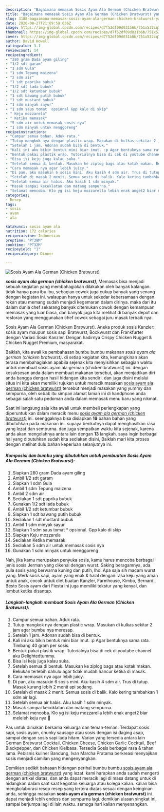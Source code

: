 ```yaml
---
description: "Bagaimana memasak Sosis Ayam Ala German (Chicken Bratwurst) yang nikmat"
title: "Bagaimana memasak Sosis Ayam Ala German (Chicken Bratwurst) yang nikmat"
slug: 3188-bagaimana-memasak-sosis-ayam-ala-german-chicken-bratwurst-yang-nikmat
date: 2020-08-27T21:09:58.036Z
image: https://img-global.cpcdn.com/recipes/d7f52df09d031b6b/751x532cq70/sosis-ayam-ala-german-chicken-bratwurst-foto-resep-utama.jpg
thumbnail: https://img-global.cpcdn.com/recipes/d7f52df09d031b6b/751x532cq70/sosis-ayam-ala-german-chicken-bratwurst-foto-resep-utama.jpg
cover: https://img-global.cpcdn.com/recipes/d7f52df09d031b6b/751x532cq70/sosis-ayam-ala-german-chicken-bratwurst-foto-resep-utama.jpg
author: David Howell
ratingvalue: 3.1
reviewcount: 14
recipeingredient:
- "280 gram Dada ayam giling"
- "1/2 sdt garam"
- "1 sdm Gula"
- "1 sdm Tepung maizena"
- "2 sdm air"
- "1 sdt paprika bubuk"
- "1/2 sdt lada bubuk"
- "1/2 sdt ketumbar bubuk"
- "1 sdt bawang putih bubuk"
- "1 sdt mustard bubuk"
- "1 sdm minyak sayur"
- "1 sdm saus tomat  opsional Gpp kalo di skip"
- " Keju mozzarela"
- " Ketika memasak"
- "5 sdm air untuk memasak sosis nya"
- "1 sdm minyak untuk menggoreng"
recipeinstructions:
- "Campur semua bahan. Aduk rata."
- "Tutup mangkok nya dengan plastic wrap. Masukan di kulkas sekitar 2 jam agar bumbu nya meresap."
- "Setelah 1 jam. Adonan sudah bisa di bentuk."
- "Kali ini aku bikin bentuk mini biar imut. :p Agar bentuknya sama rata. Timbang 40 gram per sosis."
- "Bentuk pakai plastik wrap. Tutorialnya bisa di cek di youtube channel aku Delightedtummy."
- "Bisa isi keju juga kalau suka."
- "Setelah semua di bentuk. Masukan ke ziplog bags atau kotak makan. Bekukan terlebih dahulu agar tidak mudah hancur ketika di masak."
- "Cara memasak nya agar lebih juicy."
- "Di pan, aku masukin 6 sosis mini. Aku kasih 4 sdm air. Trus di tutup. Masak kurang lebih 2 menit api sedang."
- "Setelah di masak 2 menit. Semua sosis di balik. Kalo kering tambahkan 1 sdm air lagi."
- "Setelah semua air habis. Aku kasih 1 sdm minyak."
- "Masak sampai kecoklatan dan matang sempurna."
- "Selamat mencoba. Klo yg isi keju mozzarella lebih enak anget2 biar meleleh keju nya 🤤"
categories:
- Resep
tags:
- sosis
- ayam
- ala

katakunci: sosis ayam ala 
nutrition: 172 calories
recipecuisine: Indonesian
preptime: "PT38M"
cooktime: "PT32M"
recipeyield: "1"
recipecategory: Dinner

---
```



![Sosis Ayam Ala German (Chicken Bratwurst)](https://img-global.cpcdn.com/recipes/d7f52df09d031b6b/751x532cq70/sosis-ayam-ala-german-chicken-bratwurst-foto-resep-utama.jpg)

<b><i>sosis ayam ala german (chicken bratwurst)</i></b>, Memasak bisa menjadi sebuah kegiatan yang membahagiakan dilakukan oleh banyak kalangan. tidak hanya para ibu ibu, sebagian cowok juga cukup banyak yang senang dengan kegiatan ini. walaupun hanya untuk sekedar kebersamaan dengan rekan atau memang sudah menjadi kegemaran dalam dirinya. maka dari itu dalam dunia chef sekarang banyak ditemukan cowok dengan kemampuan memasak yang luar biasa, dan banyak juga kita melihat di banyak depot dan restoran yang menggunakan chef cowok sebagai juru masak terbaik nya.

Sosis Ayam Ala German (Chicken Bratwurst). Aneka produk sosis Kanzler: sosis ayam maupun sosis sapi Bratwurst, Bockwurst dan Frankfurter dengan Variasi Sosis Kanzler. Dengan hadirnya Crispy Chicken Nugget &amp; Chicken Nugget Premium, masyarakat.

Baiklah, kita awali ke pembahasan bumbu bumbu makanan <i>sosis ayam ala german (chicken bratwurst)</i>. di setiap kegiatan kita, kemungkinan akan terasa membahagiakan apabila sejenak kita menyisihkan sebagian waktu untuk membuat sosis ayam ala german (chicken bratwurst) ini. dengan kesuksesan anda dalam membuat makanan tersebut, akan menjadikan diri anda bangga dengan hasil hidangan kita sendiri. dan juga disini melalui situs ini kita akan memiliki rujukan untuk meracik masakan <u>sosis ayam ala german (chicken bratwurst)</u> tersebut menjadi masakan yang yummy dan sempurna, oleh sebab itu simpan alamat laman ini di handphone anda sebagai salah satu pedoman anda dalam memasak menu baru yang nikmat.


Saat ini langsung saja kita awali untuk membeli perlengkapan yang diperuntuk kan dalam meracik menu <u><i>sosis ayam ala german (chicken bratwurst)</i></u> ini. seenggaknya bisa disiapkan <b>16</b> bahan bahan yang dibutuhkan pada makanan ini. supaya berikutnya dapat menghasilkan rasa yang lezat dan sempurna. dan juga sempatkan waktu kita sejenak, karena anda akan mengolahnya antara lain dengan <b>13</b> langkah. saya ingin berbagai hal yang dibutuhkan sudah kita sediakan disini, Baiklah mari kita proses dengan melihat dulu bahan keperluan selanjutnya ini.

<!--inarticleads1-->

##### Komposisi dan bumbu yang dibutuhkan untuk pembuatan Sosis Ayam Ala German (Chicken Bratwurst):

1. Siapkan 280 gram Dada ayam giling
1. Ambil 1/2 sdt garam
1. Siapkan 1 sdm Gula
1. Ambil 1 sdm Tepung maizena
1. Ambil 2 sdm air
1. Sediakan 1 sdt paprika bubuk
1. Gunakan 1/2 sdt lada bubuk
1. Ambil 1/2 sdt ketumbar bubuk
1. Siapkan 1 sdt bawang putih bubuk
1. Sediakan 1 sdt mustard bubuk
1. Ambil 1 sdm minyak sayur
1. Siapkan 1 sdm saus tomat * opsional. Gpp kalo di skip
1. Siapkan  Keju mozzarela
1. Sediakan  Ketika memasak:
1. Sediakan 5 sdm air untuk memasak sosis nya
1. Gunakan 1 sdm minyak untuk menggoreng


Nah, jika kamu merupakan penyuka sosis, kamu harus mencoba berbagai jenis sosis Jerman yang dikenal dengan wurst. Saking beragamnya, ada pula sosis yang berwarna kuning dan putih, lho! Apa saja sih macam wurst yang. Merk sosis sapi, ayam yang enak &amp; halal dengan rasa keju yang aman untuk anak, cocok untuk diet buatan Kanzler, Farmhouse, Kimbo, Bernardi, Besto Sosis ayam dari Fiesta ini juga memiliki tekstur yang kenyal, dan lembut ketika disantap. 

<!--inarticleads2-->

##### Langkah-langkah membuat Sosis Ayam Ala German (Chicken Bratwurst):

1. Campur semua bahan. Aduk rata.
1. Tutup mangkok nya dengan plastic wrap. Masukan di kulkas sekitar 2 jam agar bumbu nya meresap.
1. Setelah 1 jam. Adonan sudah bisa di bentuk.
1. Kali ini aku bikin bentuk mini biar imut. :p Agar bentuknya sama rata. Timbang 40 gram per sosis.
1. Bentuk pakai plastik wrap. Tutorialnya bisa di cek di youtube channel aku Delightedtummy.
1. Bisa isi keju juga kalau suka.
1. Setelah semua di bentuk. Masukan ke ziplog bags atau kotak makan. Bekukan terlebih dahulu agar tidak mudah hancur ketika di masak.
1. Cara memasak nya agar lebih juicy.
1. Di pan, aku masukin 6 sosis mini. Aku kasih 4 sdm air. Trus di tutup. Masak kurang lebih 2 menit api sedang.
1. Setelah di masak 2 menit. Semua sosis di balik. Kalo kering tambahkan 1 sdm air lagi.
1. Setelah semua air habis. Aku kasih 1 sdm minyak.
1. Masak sampai kecoklatan dan matang sempurna.
1. Selamat mencoba. Klo yg isi keju mozzarella lebih enak anget2 biar meleleh keju nya 🤤


Pas untuk dimakan bersama keluarga dan teman-teman. Terdapat sosis sapi, sosis ayam, chunky sausage atau sosis dengan isi daging asap, sampai dengan sosis sapi lada hitam. Varian yang tersedia antara lain German Bratwurst Cocktail, Chicken Cheese, Chicken Garlic Cocktail, Beef Blackpepper, dan Chicken Kielbasa. Tersedia Sosis berbagai rasa &amp; tahan lama. Pebisnis kuliner Bandung, Ivan Marcha Pratama berkreasi menyajikan sosis menjadi camilan yang mengenyangkan. 

Demikian sedikit bahasan hidangan perihal bumbu bumbu <u>sosis ayam ala german (chicken bratwurst)</u> yang lezat. kami harapkan anda sudah mengerti dengan artikel diatas, dan anda dapat meracik lagi di masa datang untuk di hidangkan dalam saat saat kegiatan keluarga atau kolega kalian. kalian bisa mengkolaborasi resep resep yang tertera diatas sesuai dengan keinginan anda, sehingga masakan <b>sosis ayam ala german (chicken bratwurst)</b> ini dapat menjadi lebih endess dan sempurna lagi. demikian ulasan singkat ini, sampai berjumpa lagi di lain waktu. semoga hari kalian menyenangkan.
